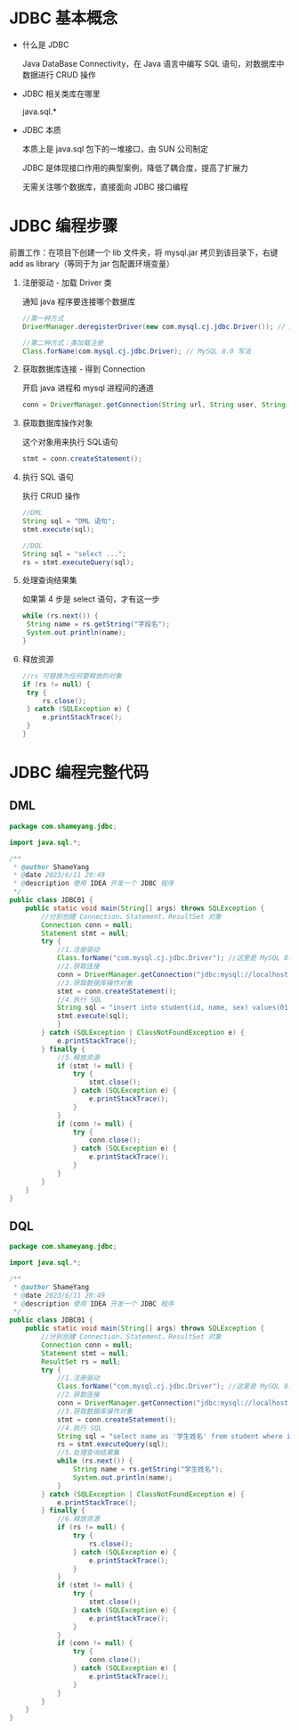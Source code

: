 # JDBC 基本概念

- 什么是 JDBC

  Java DataBase Connectivity，在 Java 语言中编写 SQL 语句，对数据库中数据进行 CRUD 操作

  

- JDBC 相关类库在哪里

  java.sql.*

  

- JDBC 本质

  本质上是 java.sql 包下的一堆接口，由 SUN 公司制定

  JDBC 是体现接口作用的典型案例，降低了耦合度，提高了扩展力

  无需关注哪个数据库，直接面向 JDBC 接口编程







# JDBC 编程步骤

前置工作：在项目下创建一个 lib 文件夹，将 mysql.jar 拷贝到该目录下，右键 add as library（等同于为 jar 包配置环境变量）



1. 注册驱动 - 加载 Driver 类

   通知 java 程序要连接哪个数据库

   ```java
   //第一种方式
   DriverManager.deregisterDriver(new com.mysql.cj.jdbc.Driver()); // MySQL 8.0 写法
   
   //第二种方式：类加载注册
   Class.forName(com.mysql.cj.jdbc.Driver); // MySQL 8.0 写法
   ```

   

2. 获取数据库连接 - 得到 Connection

   开启 java 进程和 mysql 进程间的通道

   ```java
   conn = DriverManager.getConnection(String url, String user, String password);
   ```

   

3. 获取数据库操作对象

   这个对象用来执行 SQL语句

   ```java
   stmt = conn.createStatement();
   ```

   

4. 执行 SQL 语句

   执行 CRUD 操作

   ```java
   //DML
   String sql = "DML 语句";
   stmt.execute(sql);
   
   //DQL
   String sql = "select ...";
   rs = stmt.executeQuery(sql);
   ```

   

5. 处理查询结果集

   如果第 4 步是 select 语句，才有这一步

   ```java
   while (rs.next()) {
   	String name = rs.getString("字段名");
   	System.out.println(name);
   }
   ```

   

6. 释放资源

   ```java
   //rs 可替换为任何要释放的对象
   if (rs != null) {
   	try {
   		rs.close();
   	} catch (SQLException e) {
   		e.printStackTrace();
   	}
   }
   ```







# JDBC 编程完整代码

## DML

```java
package com.shameyang.jdbc;

import java.sql.*;

/**
 * @author ShameYang
 * @date 2023/6/11 20:49
 * @description 使用 IDEA 开发一个 JDBC 程序
 */
public class JDBC01 {
    public static void main(String[] args) throws SQLException {
        //分别创建 Connection、Statement、ResultSet 对象
        Connection conn = null;
        Statement stmt = null;
        try {
            //1.注册驱动
            Class.forName("com.mysql.cj.jdbc.Driver"); //这里是 MySQL 8.0 写法
            //2.获取连接
            conn = DriverManager.getConnection("jdbc:mysql://localhost:3306/jdbc", "root", "123456");
            //3.获取数据库操作对象
            stmt = conn.createStatement();
            //4.执行 SQL
            String sql = "insert into student(id, name, sex) values(01, '张三', '男')";
			stmt.execute(sql);
            }
        } catch (SQLException | ClassNotFoundException e) {
            e.printStackTrace();
        } finally {
            //5.释放资源
            if (stmt != null) {
                try {
                    stmt.close();
                } catch (SQLException e) {
                    e.printStackTrace();
                }
            }
            if (conn != null) {
                try {
                    conn.close();
                } catch (SQLException e) {
                    e.printStackTrace();
                }
            }
        }
    }
}

```



## DQL

```java
package com.shameyang.jdbc;

import java.sql.*;

/**
 * @author ShameYang
 * @date 2023/6/11 20:49
 * @description 使用 IDEA 开发一个 JDBC 程序
 */
public class JDBC01 {
    public static void main(String[] args) throws SQLException {
        //分别创建 Connection、Statement、ResultSet 对象
        Connection conn = null;
        Statement stmt = null;
        ResultSet rs = null;
        try {
            //1.注册驱动
            Class.forName("com.mysql.cj.jdbc.Driver"); //这里是 MySQL 8.0 写法
            //2.获取连接
            conn = DriverManager.getConnection("jdbc:mysql://localhost:3306/jdbc", "root", "123456");
            //3.获取数据库操作对象
            stmt = conn.createStatement();
            //4.执行 SQL
            String sql = "select name as '学生姓名' from student where id = 01";
            rs = stmt.executeQuery(sql);
            //5.处理查询结果集
            while (rs.next()) {
                String name = rs.getString("学生姓名");
                System.out.println(name);
            }
        } catch (SQLException | ClassNotFoundException e) {
            e.printStackTrace();
        } finally {
            //6.释放资源
            if (rs != null) {
                try {
                    rs.close();
                } catch (SQLException e) {
                    e.printStackTrace();
                }
            }
            if (stmt != null) {
                try {
                    stmt.close();
                } catch (SQLException e) {
                    e.printStackTrace();
                }
            }
            if (conn != null) {
                try {
                    conn.close();
                } catch (SQLException e) {
                    e.printStackTrace();
                }
            }
        }
    }
}

```

